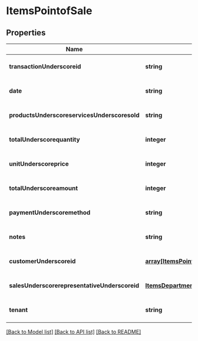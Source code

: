 # ItemsPointofSale

## Properties
Name | Type | Description | Notes
------------ | ------------- | ------------- | -------------
**transactionUnderscoreid** | **string** |  | [optional] [default to null]
**date** | **string** |  | [optional] [default to null]
**productsUnderscoreservicesUnderscoresold** | **string** |  | [optional] [default to null]
**totalUnderscorequantity** | **integer** |  | [optional] [default to null]
**unitUnderscoreprice** | **integer** |  | [optional] [default to null]
**totalUnderscoreamount** | **integer** |  | [optional] [default to null]
**paymentUnderscoremethod** | **string** |  | [optional] [default to null]
**notes** | **string** |  | [optional] [default to null]
**customerUnderscoreid** | [**array[ItemsPointofSaleCustomerIdInner]**](ItemsPointofSaleCustomerIdInner.md) |  | [optional] [default to null]
**salesUnderscorerepresentativeUnderscoreid** | [**ItemsDepartmentManagerId**](ItemsDepartmentManagerId.md) |  | [optional] [default to null]
**tenant** | **string** |  | [optional] [default to null]

[[Back to Model list]](../README.md#documentation-for-models) [[Back to API list]](../README.md#documentation-for-api-endpoints) [[Back to README]](../README.md)



